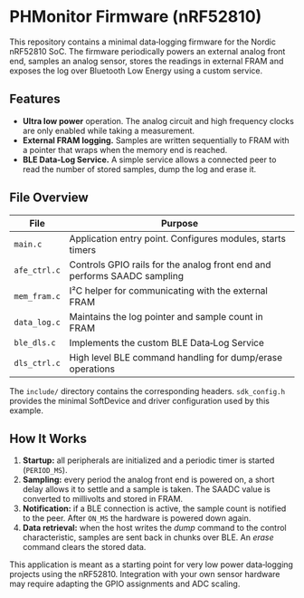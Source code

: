 # PHMonitor Firmware (nRF52810)

This repository contains a minimal data‑logging firmware for the Nordic nRF52810
SoC.  The firmware periodically powers an external analog front end, samples an
analog sensor, stores the readings in external FRAM and exposes the log over
Bluetooth Low Energy using a custom service.

## Features

- **Ultra low power** operation.  The analog circuit and high frequency clocks
  are only enabled while taking a measurement.
- **External FRAM logging.**  Samples are written sequentially to FRAM with a
  pointer that wraps when the memory end is reached.
- **BLE Data‑Log Service.**  A simple service allows a connected peer to read the
  number of stored samples, dump the log and erase it.

## File Overview

| File          | Purpose                                                    |
|---------------|------------------------------------------------------------|
| `main.c`      | Application entry point. Configures modules, starts timers |
| `afe_ctrl.c`  | Controls GPIO rails for the analog front end and performs SAADC sampling |
| `mem_fram.c`  | I²C helper for communicating with the external FRAM        |
| `data_log.c`  | Maintains the log pointer and sample count in FRAM         |
| `ble_dls.c`   | Implements the custom BLE Data‑Log Service                 |
| `dls_ctrl.c`  | High level BLE command handling for dump/erase operations  |

The `include/` directory contains the corresponding headers.  `sdk_config.h`
provides the minimal SoftDevice and driver configuration used by this example.

## How It Works

1. **Startup:** all peripherals are initialized and a periodic timer is started
   (`PERIOD_MS`).
2. **Sampling:** every period the analog front end is powered on, a short delay
   allows it to settle and a sample is taken.  The SAADC value is converted to
   millivolts and stored in FRAM.
3. **Notification:** if a BLE connection is active, the sample count is
   notified to the peer.  After `ON_MS` the hardware is powered down again.
4. **Data retrieval:** when the host writes the *dump* command to the control
   characteristic, samples are sent back in chunks over BLE.  An *erase* command
   clears the stored data.

This application is meant as a starting point for very low power data‑logging
projects using the nRF52810.  Integration with your own sensor hardware may
require adapting the GPIO assignments and ADC scaling.

